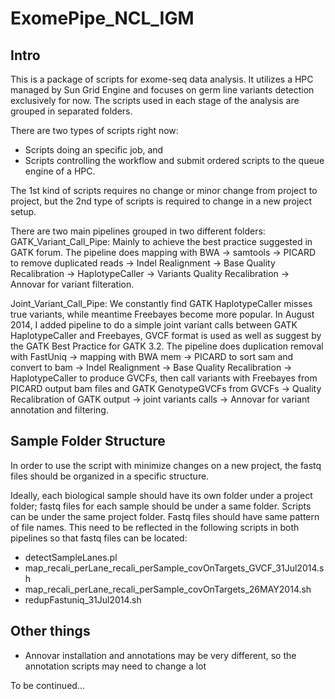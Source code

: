ExomePipe_NCL_IGM
=================

Intro
-----------------

This is a package of scripts for exome-seq data analysis. It utilizes a HPC managed by Sun Grid Engine and focuses on germ line variants detection exclusively for now. The scripts used in each stage of the analysis are grouped in separated folders.

There are two types of scripts right now:
* Scripts doing an specific job, and
* Scripts controlling the workflow and submit ordered scripts to the queue engine of a HPC.

The 1st kind of scripts requires no change or minor change from project to project, but the 2nd type of scripts is required to change in a new project setup.

There are two main pipelines grouped in two different folders:
GATK_Variant_Call_Pipe: Mainly to achieve the best practice suggested in GATK forum. The pipeline does mapping with BWA -> samtools -> PICARD to remove duplicated reads -> Indel Realignment -> Base Quality Recalibration -> HaplotypeCaller -> Variants Quality Recalibration -> Annovar for variant filteration.

Joint_Variant_Call_Pipe: We constantly find GATK HaplotypeCaller misses true variants, while meantime Freebayes become more popular. In August 2014, I added pipeline to do a simple joint variant calls between GATK HaplotypeCaller and Freebayes, GVCF format is used as well as suggest by the GATK Best Practice for GATK 3.2.  The pipeline does duplication removal with FastUniq -> mapping with BWA mem -> PICARD to sort sam and convert to bam -> Indel Realignment -> Base Quality Recalibration -> HaplotypeCaller to produce GVCFs, then call variants with Freebayes from PICARD output bam files and GATK GenotypeGVCFs from GVCFs -> Quality Recalibration of GATK output -> joint variants calls -> Annovar for variant annotation and filtering.

Sample Folder Structure
-----------------

In order to use the script with minimize changes on a new project, the fastq files should be organized in a specific structure.

Ideally, each biological sample should have its own folder under a project folder; fastq files for each sample should be under a same folder. Scripts can be under the same project folder. Fastq files should have same pattern of file names. This need to be reflected in the following scripts in both pipelines so that fastq files can be located:

* detectSampleLanes.pl
* map_recali_perLane_recali_perSample_covOnTargets_GVCF_31Jul2014.sh
* map_recali_perLane_recali_perSample_covOnTargets_26MAY2014.sh
* redupFastuniq_31Jul2014.sh


Other things
-----------------

* Annovar installation and annotations may be very different, so the annotation scripts may need to change a lot

To be continued…
